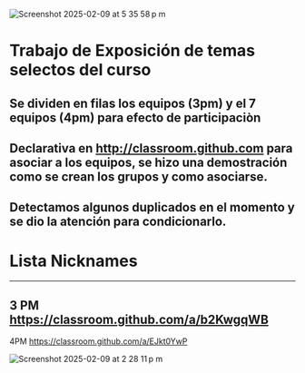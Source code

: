 
![Screenshot 2025-02-09 at 5 35 58 p m](https://github.com/user-attachments/assets/ac74f042-534c-4e74-985f-ce1a8e6e610f)


# Trabajo de Exposición de temas selectos del curso 

## Se dividen en filas los equipos (3pm) y el 7 equipos (4pm) para efecto de participaciòn

## Declarativa en http://classroom.github.com para asociar a los equipos, se hizo una demostración como se crean los grupos y como asociarse.

## Detectamos algunos duplicados en el momento y se dio la atención para condicionarlo.

# Lista Nicknames
---
3 PM https://classroom.github.com/a/b2KwgqWB
---
4PM https://classroom.github.com/a/EJkt0YwP

![Screenshot 2025-02-09 at 2 28 11 p m](https://github.com/user-attachments/assets/46974cff-44df-47d2-a284-a9f00eaf0262)
